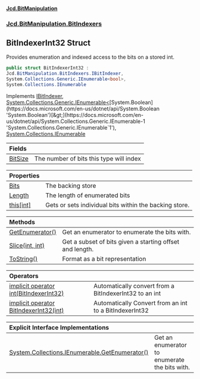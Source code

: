 #### [Jcd.BitManipulation](index.md 'index')
### [Jcd.BitManipulation.BitIndexers](Jcd.BitManipulation.BitIndexers.md 'Jcd.BitManipulation.BitIndexers')

## BitIndexerInt32 Struct

Provides enumeration and indexed access to the bits on a stored int.

```csharp
public struct BitIndexerInt32 :
Jcd.BitManipulation.BitIndexers.IBitIndexer,
System.Collections.Generic.IEnumerable<bool>,
System.Collections.IEnumerable
```

Implements [IBitIndexer](Jcd.BitManipulation.BitIndexers.IBitIndexer.md 'Jcd.BitManipulation.BitIndexers.IBitIndexer'), [System.Collections.Generic.IEnumerable&lt;](https://docs.microsoft.com/en-us/dotnet/api/System.Collections.Generic.IEnumerable-1 'System.Collections.Generic.IEnumerable`1')[System.Boolean](https://docs.microsoft.com/en-us/dotnet/api/System.Boolean 'System.Boolean')[&gt;](https://docs.microsoft.com/en-us/dotnet/api/System.Collections.Generic.IEnumerable-1 'System.Collections.Generic.IEnumerable`1'), [System.Collections.IEnumerable](https://docs.microsoft.com/en-us/dotnet/api/System.Collections.IEnumerable 'System.Collections.IEnumerable')

| Fields | |
| :--- | :--- |
| [BitSize](Jcd.BitManipulation.BitIndexers.BitIndexerInt32.BitSize.md 'Jcd.BitManipulation.BitIndexers.BitIndexerInt32.BitSize') | The number of bits this type will index |

| Properties | |
| :--- | :--- |
| [Bits](Jcd.BitManipulation.BitIndexers.BitIndexerInt32.Bits.md 'Jcd.BitManipulation.BitIndexers.BitIndexerInt32.Bits') | The backing store |
| [Length](Jcd.BitManipulation.BitIndexers.BitIndexerInt32.Length.md 'Jcd.BitManipulation.BitIndexers.BitIndexerInt32.Length') | The length of enumerated bits |
| [this[int]](Jcd.BitManipulation.BitIndexers.BitIndexerInt32.this[int].md 'Jcd.BitManipulation.BitIndexers.BitIndexerInt32.this[int]') | Gets or sets individual bits within the backing store. |

| Methods | |
| :--- | :--- |
| [GetEnumerator()](Jcd.BitManipulation.BitIndexers.BitIndexerInt32.GetEnumerator().md 'Jcd.BitManipulation.BitIndexers.BitIndexerInt32.GetEnumerator()') | Get an enumerator to enumerate the bits with. |
| [Slice(int, int)](Jcd.BitManipulation.BitIndexers.BitIndexerInt32.Slice(int,int).md 'Jcd.BitManipulation.BitIndexers.BitIndexerInt32.Slice(int, int)') | Get a subset of bits given a starting offset and length. |
| [ToString()](Jcd.BitManipulation.BitIndexers.BitIndexerInt32.ToString().md 'Jcd.BitManipulation.BitIndexers.BitIndexerInt32.ToString()') | Format as a bit representation |

| Operators | |
| :--- | :--- |
| [implicit operator int(BitIndexerInt32)](Jcd.BitManipulation.BitIndexers.BitIndexerInt32.op_Implicitint(Jcd.BitManipulation.BitIndexers.BitIndexerInt32).md 'Jcd.BitManipulation.BitIndexers.BitIndexerInt32.op_Implicit int(Jcd.BitManipulation.BitIndexers.BitIndexerInt32)') | Automatically convert from a BitIndexerInt32 to an int |
| [implicit operator BitIndexerInt32(int)](Jcd.BitManipulation.BitIndexers.BitIndexerInt32.op_ImplicitJcd.BitManipulation.BitIndexers.BitIndexerInt32(int).md 'Jcd.BitManipulation.BitIndexers.BitIndexerInt32.op_Implicit Jcd.BitManipulation.BitIndexers.BitIndexerInt32(int)') | Automatically Convert from an int to a BitIndexerInt32 |

| Explicit Interface Implementations | |
| :--- | :--- |
| [System.Collections.IEnumerable.GetEnumerator()](Jcd.BitManipulation.BitIndexers.BitIndexerInt32.System.Collections.IEnumerable.GetEnumerator().md 'Jcd.BitManipulation.BitIndexers.BitIndexerInt32.System.Collections.IEnumerable.GetEnumerator()') | Get an enumerator to enumerate the bits with. |
